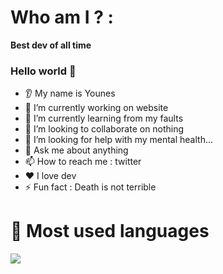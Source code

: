 # Who am I ? :
<b>Best dev of all time</b>
### Hello world 👋
* 👂 My name is Younes
* 🔭 I’m currently working on website
* 🌱 I’m currently learning from my faults
* 🤝 I’m looking to collaborate on nothing
* 🤔 I’m looking for help with my mental health...
* 💬 Ask me about anything
* 📫 How to reach me : twitter
* ❤️ I love dev
* ⚡ Fun fact : Death is not terrible
# 🦠 Most used languages
<img src="https://github-readme-stats.vercel.app/api/top-langs?username=Younesdev12&layout=compact&theme=dark"/>
